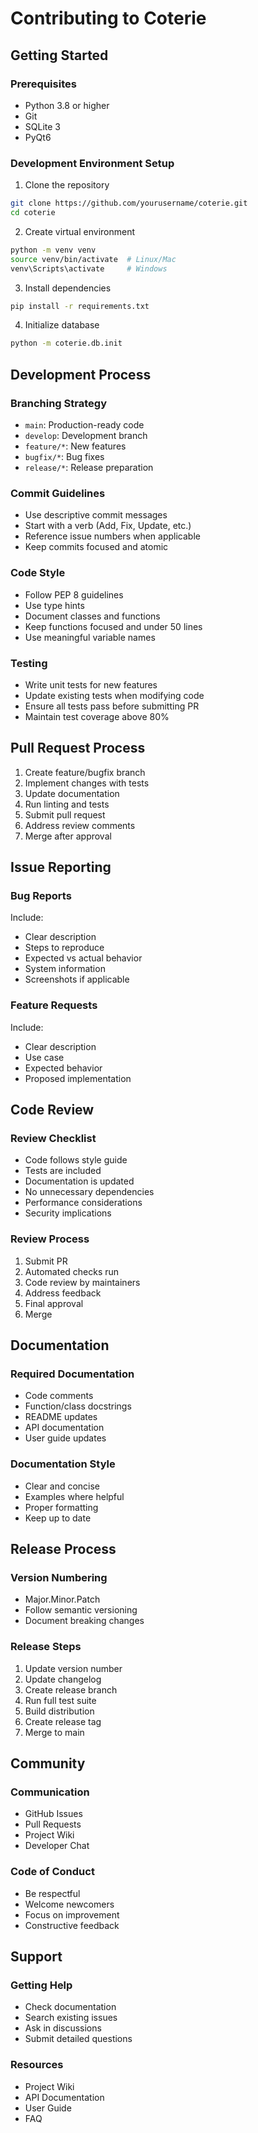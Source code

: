 # Contributing to Coterie

## Getting Started

### Prerequisites
- Python 3.8 or higher
- Git
- SQLite 3
- PyQt6

### Development Environment Setup
1. Clone the repository
```bash
git clone https://github.com/yourusername/coterie.git
cd coterie
```

2. Create virtual environment
```bash
python -m venv venv
source venv/bin/activate  # Linux/Mac
venv\Scripts\activate     # Windows
```

3. Install dependencies
```bash
pip install -r requirements.txt
```

4. Initialize database
```bash
python -m coterie.db.init
```

## Development Process

### Branching Strategy
- `main`: Production-ready code
- `develop`: Development branch
- `feature/*`: New features
- `bugfix/*`: Bug fixes
- `release/*`: Release preparation

### Commit Guidelines
- Use descriptive commit messages
- Start with a verb (Add, Fix, Update, etc.)
- Reference issue numbers when applicable
- Keep commits focused and atomic

### Code Style
- Follow PEP 8 guidelines
- Use type hints
- Document classes and functions
- Keep functions focused and under 50 lines
- Use meaningful variable names

### Testing
- Write unit tests for new features
- Update existing tests when modifying code
- Ensure all tests pass before submitting PR
- Maintain test coverage above 80%

## Pull Request Process

1. Create feature/bugfix branch
2. Implement changes with tests
3. Update documentation
4. Run linting and tests
5. Submit pull request
6. Address review comments
7. Merge after approval

## Issue Reporting

### Bug Reports
Include:
- Clear description
- Steps to reproduce
- Expected vs actual behavior
- System information
- Screenshots if applicable

### Feature Requests
Include:
- Clear description
- Use case
- Expected behavior
- Proposed implementation

## Code Review

### Review Checklist
- Code follows style guide
- Tests are included
- Documentation is updated
- No unnecessary dependencies
- Performance considerations
- Security implications

### Review Process
1. Submit PR
2. Automated checks run
3. Code review by maintainers
4. Address feedback
5. Final approval
6. Merge

## Documentation

### Required Documentation
- Code comments
- Function/class docstrings
- README updates
- API documentation
- User guide updates

### Documentation Style
- Clear and concise
- Examples where helpful
- Proper formatting
- Keep up to date

## Release Process

### Version Numbering
- Major.Minor.Patch
- Follow semantic versioning
- Document breaking changes

### Release Steps
1. Update version number
2. Update changelog
3. Create release branch
4. Run full test suite
5. Build distribution
6. Create release tag
7. Merge to main

## Community

### Communication
- GitHub Issues
- Pull Requests
- Project Wiki
- Developer Chat

### Code of Conduct
- Be respectful
- Welcome newcomers
- Focus on improvement
- Constructive feedback

## Support

### Getting Help
- Check documentation
- Search existing issues
- Ask in discussions
- Submit detailed questions

### Resources
- Project Wiki
- API Documentation
- User Guide
- FAQ 
